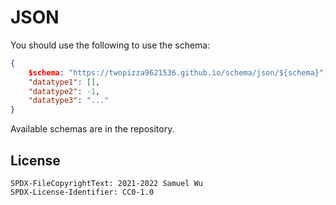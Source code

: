 # JSON

You should use the following to use the schema:

```json
{
    $schema: "https://twopizza9621536.github.io/schema/json/${schema}",
    "datatype1": [],
    "datatype2": -1,
    "datatype3": "..."
}
```

Available schemas are in the repository.

## License

```text
SPDX-FileCopyrightText: 2021-2022 Samuel Wu
SPDX-License-Identifier: CC0-1.0
```
